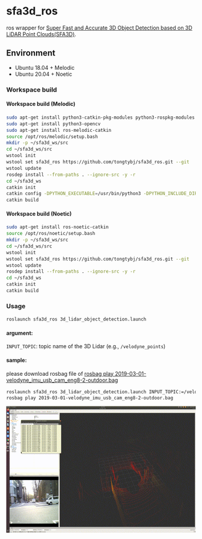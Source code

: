 # sfa3d_ros

ros wrapper for [Super Fast and Accurate 3D Object Detection based on 3D LiDAR Point Clouds(SFA3D)](https://github.com/maudzung/SFA3D).

## Environment

- Ubuntu 18.04 + Melodic
- Ubuntu 20.04 + Noetic

### Workspace build

#### Workspace build (Melodic)

```bash
sudo apt-get install python3-catkin-pkg-modules python3-rospkg-modules python3-venv python3-empy
sudo apt-get install python3-opencv
sudo apt-get install ros-melodic-catkin
source /opt/ros/melodic/setup.bash
mkdir -p ~/sfa3d_ws/src
cd ~/sfa3d_ws/src
wstool init
wstool set sfa3d_ros https://github.com/tongtybj/sfa3d_ros.git --git
wstool update
rosdep install --from-paths . --ignore-src -y -r
cd ~/sfa3d_ws
catkin init
catkin config -DPYTHON_EXECUTABLE=/usr/bin/python3 -DPYTHON_INCLUDE_DIR=/usr/include/python3.7m -DPYTHON_LIBRARY=/usr/lib/x86_64-linux-gnu/libpython3.7m.so
catkin build
```

#### Workspace build (Noetic)

```bash
sudo apt-get install ros-noetic-catkin
source /opt/ros/noetic/setup.bash
mkdir -p ~/sfa3d_ws/src
cd ~/sfa3d_ws/src
wstool init
wstool set sfa3d_ros https://github.com/tongtybj/sfa3d_ros.git --git
wstool update
rosdep install --from-paths . --ignore-src -y -r
cd ~/sfa3d_ws
catkin init
catkin build
```

### Usage

```bash
roslaunch sfa3d_ros 3d_lidar_object_detection.launch
```

#### argument:

`INPUT_TOPIC`: topic name of the 3D Lidar (e.g., `/velodyne_points`)

#### sample:

please download rosbag file of [rosbag play 2019-03-01-velodyne_imu_usb_cam_eng8-2-outdoor.bag](https://drive.google.com/file/d/16fqCgZhWdCg1KW3h_FZwKsADMUw8H060/view?usp=sharing)

```bash
roslaunch sfa3d_ros 3d_lidar_object_detection.launch INPUT_TOPIC:=/velodyne_points
rosbag play 2019-03-01-velodyne_imu_usb_cam_eng8-2-outdoor.bag
```

![demo](media/sfa3d_ros_eng8-2.gif)





